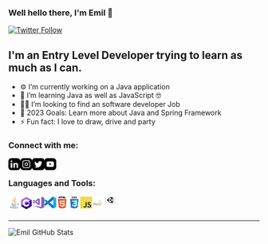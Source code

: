 ### Well hello there, I'm Emil 👋

[![Twitter Follow](https://img.shields.io/twitter/follow/PopescuEmil10?color=1DA1F2&logo=twitter&style=for-the-badge)](https://twitter.com/intent/follow?original_referer=https%3A%2F%2Fgithub.com%2Femyl089&screen_name=PopescuEmil10)

## I'm an Entry Level Developer trying to learn as much as I can.

- ⚙️ I’m currently working on a Java application
- 📖 I’m learning Java as well as JavaScript 🤓
- 🤝🏻 I’m looking to find an software developer Job
- 🥅 2023 Goals: Learn more about Java and Spring Framework
- ⚡ Fun fact: I love to draw, drive and party

### Connect with me:

[<img align="left" alt="Emil | LinkedIn" width="24px" src="https://github.com/emyl089/emyl089/blob/master/images/linkedin-logo.png?raw=true" />][linkedin]
[<img align="left" alt="Emil | Instagram" width="24px" src="https://github.com/emyl089/emyl089/blob/master/images/instagram-logo.png?raw=true" />][instagram]
[<img align="left" alt="Emil | Twitter" width="24px" src="https://github.com/emyl089/emyl089/blob/master/images/twitter-logo.png?raw=true" />][twitter]
[<img align="left" alt="Emil | YouTube" width="24px" src="https://github.com/emyl089/emyl089/blob/master/images/youtube-logo.png?raw=true" />][youtube]

<br />

### Languages and Tools:

<img align="left" alt="Java" title="Java" width="24px" src="https://github.com/emyl089/emyl089/blob/master/images/java-logo.png?raw=true" />
<img align="left" alt="C#" title="C#" width="24px" src="https://github.com/emyl089/emyl089/blob/master/images/C_Sharp_logo.png?raw=true"/>
<img align="left" alt="Visual Studio" title="Visual Studio" width="24px" src="https://github.com/emyl089/emyl089/blob/master/images/Visual_Studio_logo.png?raw=true"/>
<img align="left" alt="Visual Studio Code" title="Visual Studio Code" width="24px" src="https://raw.githubusercontent.com/github/explore/80688e429a7d4ef2fca1e82350fe8e3517d3494d/topics/visual-studio-code/visual-studio-code.png" />
<img align="left" alt="HTML5" title="HTML5" width="24px" src="https://raw.githubusercontent.com/github/explore/80688e429a7d4ef2fca1e82350fe8e3517d3494d/topics/html/html.png" />
<img align="left" alt="CSS3" title="CSS3" width="24px" src="https://raw.githubusercontent.com/github/explore/80688e429a7d4ef2fca1e82350fe8e3517d3494d/topics/css/css.png" />
<img align="left" alt="JavaScript" title="JavaScript" width="24px" src="https://raw.githubusercontent.com/github/explore/80688e429a7d4ef2fca1e82350fe8e3517d3494d/topics/javascript/javascript.png" />
<img align="left" alt="MySQL" title="MySQL" width="24px" src="https://raw.githubusercontent.com/github/explore/80688e429a7d4ef2fca1e82350fe8e3517d3494d/topics/mysql/mysql.png" />
<img align="left" alt="Unity" title="Unity" width="24px" src="https://github.com/emyl089/emyl089/blob/master/images/Unity_logo.png?raw=true" />

<br />
<br />

---

<img align="left" alt="Emil GitHub Stats" src="https://github-readme-stats.vercel.app/api?username=emyl089&show_icons=true&hide_border=true"/>

[twitter]: https://twitter.com/PopescuEmil10
[youtube]: https://youtube.com/ZadgBlue
[instagram]: https://instagram.com/emillll96
[linkedin]: https://www.linkedin.com/in/emanuel-popescu-916833156/
